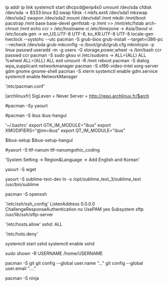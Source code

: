 ip addr
ip link
systemctl start dhcpcd@enp4s0
umount /dev/sda
cfdisk /dev/sda -> 8333:linux 82:swap
fdisk -l
mkfs.ext4 /dev/sda1
mkswap /dev/sda2
swapon /dev/sda2
mount /dev/sda1 /mnt
mkdir /mnt/boot
pacstrap /mnt base base-devel
genfstab -p /mnt >> /mnt/etc/fstab
arch-chroot /mnt
echo ccr > /etc/hostname
vi /etc/timezone -> Asia/Seoul
vi /etc/locale.gen -> en_US.UTF-8 UTF-8, ko_KR.UTF-8 UTF-8
locale-gen
hwclock --systohc --utc
pacman -S grub-bios
grub-install --target=i386-pc --recheck /dev/sda
grub-mkconfig -o /boot/grub/grub.cfg
mkinitcpio -p linux
passwd
useradd -m -g users -G storage,power,wheel -s /bin/bash ccr
passwd ccr
pacman -S sudo gksu
vi /etc/sudoers -> ALL=(ALL) ALL
%wheel ALL=(ALL) ALL
exit
umount -R /mnt
reboot
pacman -S dialog wpa_supplicant networkmanager
pacman -S xf86-video-intel xorg-server gdm gnome gnome-shell
pacman -S xterm
systemctl enable gdm.service
systemctl enable NetworkManager

'/etc/pacman.conf'

[archlinuxfr]
SigLeven = Never
Server = http://repo.archlinux.fr/$arch

#pacman -Sy yaourt

#pacman -S ibus ibus-hangul

'~/.bashrc'
export GTK_IM_MODULE="ibus"
export XMODIFIERS="@im=ibus"
export QT_IM_MODULE="ibus"

$ibus-setup
$ibus-setup-hangul

#yaourt -S ttf-nanum ttf-nanumgothic_coding

'System Setting -> Region&Language -> Add English and Korean'

yaourt -S wget

yaourt -S sublime-text-dev
ln -s /opt/sublime_text_3/sublime_text /usr/bin/sublime

pacman -S openssh

'/etc/ssh/ssh_config'
ListenAddress 0.0.0.0
ChallengeResponseAuthentication no
UsePAM yes
Subsystem sftp /usr/lib/ssh/sftp-server

'/etc/hosts.allow'
sshd: ALL

'/etc/hots.deny'

systemctl start sshd
systemctl enable sshd

sudo shown -R USERNAME /home/USERNAME

pacman -S git
git config --global user.name "..."
git config --global user.email "...."

pacman -S ninja



